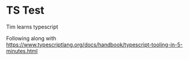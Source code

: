 # TS Test

Tim learns typescript

Following along with <https://www.typescriptlang.org/docs/handbook/typescript-tooling-in-5-minutes.html>
